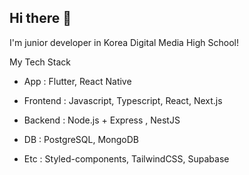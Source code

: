 ## Hi there 👋

I'm junior developer in Korea Digital Media High School!

My Tech Stack

- App : Flutter, React Native

- Frontend : Javascript, Typescript, React, Next.js

- Backend : Node.js + Express , NestJS

- DB : PostgreSQL, MongoDB

- Etc : Styled-components, TailwindCSS, Supabase




<!--
**Vince77361/Vince77361** is a ✨ _special_ ✨ repository because its `README.md` (this file) appears on your GitHub profile.

Here are some ideas to get you started:

- 🔭 I’m currently working on ...
- 🌱 I’m currently learning ...
- 👯 I’m looking to collaborate on ...
- 🤔 I’m looking for help with ...
- 💬 Ask me about ...
- 📫 How to reach me: ...
- 😄 Pronouns: ...
- ⚡ Fun fact: ...
-->
